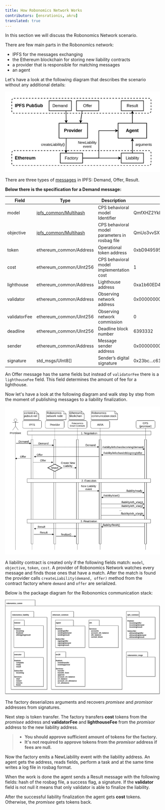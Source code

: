 ```yaml
---
title: How Robonomics Network Works 
contributors: [ensrationis, akru]
translated: true
---
```


In this section we will discuss the Robonomics Network scenario.

There are few main parts in the Robonomics network:

- IPFS for the messages exchanging
- the Ethereum blockchain for storing new liability contracts
- a provider that is responsible for matching messages
- an agent

Let's have a look at the following diagram that describes the scenario without any additional details:

![The main scenario of Robonomics Network](../images/robonomics_network_scenario.jpg "The main scenario of Robonomics Network")

There are three types of [messages](/docs/market-messages) in IPFS: Demand, Offer, Result.

**Below there is the specification for a Demand message:**

| Field         | Type                      | Description                                       | Example                                           |
|-------------- |-------------------------  |------------------------------------------------   |------------------------------------------------   |
| model         | [ipfs_common/Multihash](/docs/robonomics-liability-messages#ipfs_commonmultihashmsg)     | CPS behavioral model Identifier                   | QmfXHZ2YkNC5vRjp1oAaRoDHD8H3zZznfhBPasTu348eWC    |
| objective     | [ipfs_common/Multihash](/docs/robonomics-liability-messages#ipfs_commonmultihashmsg)     | CPS behavioral model parameters in rosbag file    | QmUo3vvSXZPQaQWjb3cH3qQo1hc8vAUqNnqbdVABbSLb6r    |
| token         | ethereum_common/Address   | Operational token address                         | 0xbD949595eE52346c225a19724084cE517B2cB735        |
| cost          | ethereum_common/UInt256   | CPS behavioral model implementation cost          | 1                                                 |
| lighthouse    | ethereum_common/Address   | Lighthouse address                                | 0xa1b60ED40E5A68184b3ce4f7bEf31521A57eD2dB1       |
| validator     | ethereum_common/Address   | Observing network address                         | 0x0000000000000000000000000000000000000000        |
| validatorFee  | ethereum_common/UInt256   | Observing network commission                      | 0                                                 |
| deadline      | ethereum_common/UInt256   | Deadline block number                             | 6393332                                           |
| sender        | ethereum_common/Address   | Message sender address                            | 0x0000000000000000000000000000000000000000        |
| signature     | std_msgs/UInt8[]          | Sender’s digital signature                        | 0x23bc…c617                                       |

<!--
=============== ============================================================== ================================================ ================================================
     Field                                   Type                                                Description                                        Example
=============== ============================================================== ================================================ ================================================
  model          :ref:`ipfs_common/Multihash <IPFS-Common-Multihash.msg>`       CPS behavioral model Identifier                  QmfXHZ2YkNC5vRjp1oAaRoDHD8H3zZznfhBPasTu348eWC
  objective      :ref:`ipfs_common/Multihash <IPFS-Common-Multihash.msg>`       CPS behavioral model parameters in rosbag file   QmUo3vvSXZPQaQWjb3cH3qQo1hc8vAUqNnqbdVABbSLb6r
  token          :ref:`ethereum_common/Address <Ethereum-common-Address.msg>`   Operational token address                        0xbD949595eE52346c225a19724084cE517B2cB735
  cost           :ref:`ethereum_common/UInt256 <Ethereum-common-UInt256.msg>`   CPS behavioral model implementation cost         1
  lighthouse     :ref:`ethereum_common/Address <Ethereum-common-Address.msg>`   Lighthouse address                               0xa1b60ED40E5A68184b3ce4f7bEf31521A57eD2dB1
  validator      :ref:`ethereum_common/Address <Ethereum-common-Address.msg>`   Observing network address                        0x0000000000000000000000000000000000000000
  validatorFee   :ref:`ethereum_common/UInt256 <Ethereum-common-UInt256.msg>`   Observing network commission                     0
  deadline       :ref:`ethereum_common/UInt256 <Ethereum-common-UInt256.msg>`   Deadline block number                            6393332
  sender         :ref:`ethereum_common/Address <Ethereum-common-Address.msg>`   Message sender address                           0x0000000000000000000000000000000000000000
  signature      std_msgs/UInt8[]                                               Sender's digital signature                       0x23bc...c617
=============== ============================================================== ================================================ ================================================
-->

An Offer message has the same fields but instead of `validatorFee` there is a `lighthouseFee` field. This field determines the amount of fee for a lighthouse.

Now let's have a look at the following diagram and walk step by step from the moment of publishing messages to a liability finalization.

![Robonomics Network detailed scenario](../images/robonomics_network_detailed_scenario.jpg "Robonomics Network detailed scenario")

A liability contract is created only if the following fields match: `model`, `objective`, `token`, `cost`. A provider of Robonomics Network watches every message and finds those ones that have a match.
After the match is found the provider calls `createLiability(demand, offer)` method from the contract factory where `demand` and `offer` are serialized.

Below is the package diagram for the Robonomics communication stack:

![Robonomics communication stack](../images/robonomics_network_communication_stack.jpg "Robonomics communication stack")

The factory deserializes arguments and recovers *promisee* and *promisor* addresses from signatures.

Next step is token transfer. The factory transfers **cost** tokens from the *promisee* address and **validatorFee** and **lighthouseFee** from the *promisor* address to the new liability address.

> - **You should approve sufficient amount of tokens for the factory.**
> - **It's not required to approve tokens from the *promisor* address if fees are null.**

Now the factory emits a NewLiability event with the liability address. An agent gets the address, reads fields, perform a task and at the same time writes a log file in rosbag format.

When the work is done the agent sends a Result message with the following fields: hash of the rosbag file, a success flag, a signature. If the **validator** field is not null it means that only validator is able to finalize the liability.

After the successful liability finalization the agent gets **cost** tokens. Otherwise, the *promisee* gets tokens back.